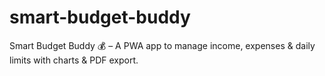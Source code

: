 # smart-budget-buddy
Smart Budget Buddy 💰 – A PWA app to manage income, expenses &amp; daily limits with charts &amp; PDF export.
